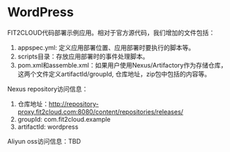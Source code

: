 # WordPress

FIT2CLOUD代码部署示例应用。相对于官方源代码，我们增加的文件包括：

1. appspec.yml: 定义应用部署位置、应用部署时要执行的脚本等。
2. scripts目录：存放应用部署时的事件处理脚本。
3. pom.xml和assemble.xml：如果用户使用Nexus/Artifactory作为存储仓库，这两个文件定义artifactId/groupId, 仓库地址，zip包中包括的内容等。

Nexus repository访问信息：

1. 仓库地址：http://repository-proxy.fit2cloud.com:8080/content/repositories/releases/
2. groupId: com.fit2cloud.example
3. artifactId: wordpress

Aliyun oss访问信息：TBD

